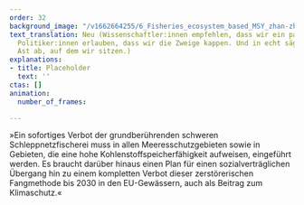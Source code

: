 ```yaml
---
order: 32
background_image: "/v1662664255/6_Fisheries_ecosystem_based_MSY_zhan-zhang-unsplash_ihlwfx_an3scc.jpg"
text_translation: Neu (Wissenschaftler:innen empfehlen, dass wir ein paar Blätter abknipsen.
  Politiker:innen erlauben, dass wir die Zweige kappen. Und in echt sägen wir den
  Ast ab, auf dem wir sitzen.)
explanations:
- title: Placeholder
  text: ''
ctas: []
animation:
  number_of_frames: 

---
```

»Ein sofortiges Verbot der grundberührenden schweren Schleppnetzfischerei muss in allen Meeresschutzgebieten sowie in Gebieten, die eine hohe Kohlenstoffspeicherfähigkeit aufweisen, eingeführt werden. Es braucht darüber hinaus einen Plan für einen sozialverträglichen Übergang hin zu einem kompletten Verbot dieser zerstörerischen Fangmethode bis 2030 in den EU-Gewässern, auch als Beitrag zum Klimaschutz.«